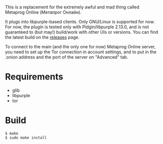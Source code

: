 This is a replacement for the extremely awful and mad thing called Metaprog Online (Метапрог Онлайн).

It plugs into libpurple-based clients. Only GNU/Linux is supported for now. For now, the plugin is tested only with Pidgin/libpurple 2.13.0, and is not guaranteed to (but may!) build/work with other UIs or versions. You can find the latest build on the [releases](https://github.com/bodqhrohro/purple-metaprog/releases) page.

To connect to the main (and the only one for now) Metaprog Online server, you need to set up the Tor connection in account settings, and to put in the .onion address and the port of the server on "Advanced" tab.

# Requirements

* glib
* libpurple
* tor

# Build

```
$ make
$ sudo make install
```
